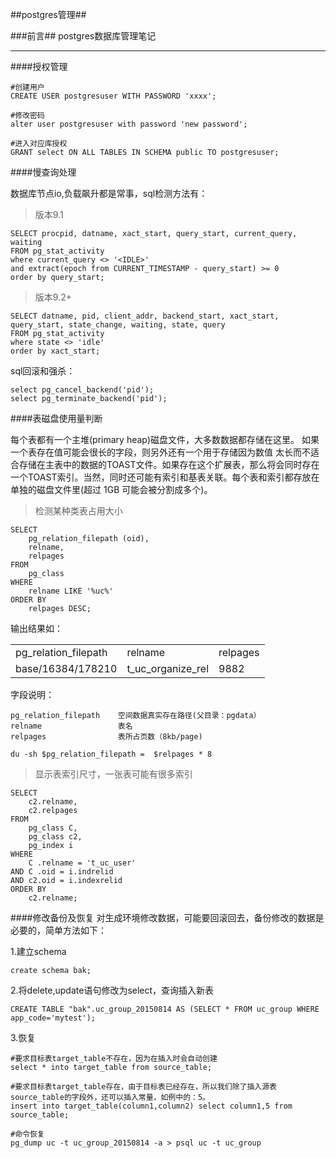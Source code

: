 ##postgres管理##

###前言##
postgres数据库管理笔记

***
####授权管理

	#创建用户
	CREATE USER postgresuser WITH PASSWORD 'xxxx'; 

	#修改密码
	alter user postgresuser with password 'new password';

	#进入对应库授权
	GRANT select ON ALL TABLES IN SCHEMA public TO postgresuser;

####慢查询处理

数据库节点io,负载飙升都是常事，sql检测方法有：

>版本9.1

	SELECT procpid, datname, xact_start, query_start, current_query, waiting
	FROM pg_stat_activity 
	where current_query <> '<IDLE>'  
	and extract(epoch from CURRENT_TIMESTAMP - query_start) >= 0
	order by query_start;

>版本9.2+

	SELECT datname, pid, client_addr, backend_start, xact_start, query_start, state_change, waiting, state, query
	FROM pg_stat_activity 
	where state <> 'idle' 
	order by xact_start; 

sql回滚和强杀：

	select pg_cancel_backend('pid'); 
	select pg_terminate_backend('pid');

####表磁盘使用量判断

每个表都有一个主堆(primary heap)磁盘文件，大多数数据都存储在这里。 如果一个表存在值可能会很长的字段，则另外还有一个用于存储因为数值 太长而不适合存储在主表中的数据的TOAST文件。如果存在这个扩展表，那么将会同时存在 一个TOAST索引。当然，同时还可能有索引和基表关联。每个表和索引都存放在单独的磁盘文件里(超过 1GB 可能会被分割成多个)。

>检测某种类表占用大小

	SELECT
		pg_relation_filepath (oid),
		relname,
		relpages
	FROM
		pg_class
	WHERE
		relname LIKE '%uc%'
	ORDER BY
		relpages DESC;

输出结果如：

<table>
	<tr>
		<td>pg_relation_filepath</td>
		<td>relname</td>
		<td>relpages</td>
	</tr>
	<tr>
		<td>base/16384/178210</td>
		<td>t_uc_organize_rel</td>
		<td>9882</td>
	</tr>
</table>	

字段说明：

	pg_relation_filepath	空间数据真实存在路径(父目录：pgdata）
	relname				    表名
	relpages				表所占页数（8kb/page)

	du -sh $pg_relation_filepath =  $relpages * 8     

>显示表索引尺寸，一张表可能有很多索引
	
	SELECT
		c2.relname,
		c2.relpages
	FROM
		pg_class C,
		pg_class c2,
		pg_index i
	WHERE
		C .relname = 't_uc_user'
	AND C .oid = i.indrelid
	AND c2.oid = i.indexrelid
	ORDER BY
		c2.relname;


####修改备份及恢复
对生成环境修改数据，可能要回滚回去，备份修改的数据是必要的，简单方法如下：

1.建立schema

	create schema bak;

2.将delete,update语句修改为select，查询插入新表

	CREATE TABLE "bak".uc_group_20150814 AS (SELECT * FROM uc_group WHERE app_code='mytest');

3.恢复

	#要求目标表target_table不存在，因为在插入时会自动创建	
	select * into target_table from source_table;

	#要求目标表target_table存在，由于目标表已经存在，所以我们除了插入源表source_table的字段外，还可以插入常量，如例中的：5。
	insert into target_table(column1,column2) select column1,5 from source_table; 

	#命令恢复
	pg_dump uc -t uc_group_20150814 -a > psql uc -t uc_group	
	